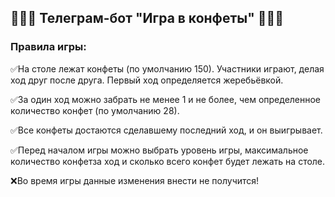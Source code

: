 ## 🍬🍬🍬 Телеграм-бот "Игра в конфеты" 🍬🍬🍬

### Правила игры:

✅На столе лежат конфеты (по умолчанию 150). Участники играют, делая ход друг после друга. Первый ход определяется жеребьёвкой.

✅За один ход можно забрать не менее 1 и не более, чем определенное количество конфет (по умолчанию 28).

✅Все конфеты достаются сделавшему последний ход, и он выигрывает.

✅Перед началом игры можно выбрать уровень игры, максимальное количество конфетза ход и сколько всего конфет будет лежать на столе.

❌Во время игры данные изменения внести не получится!

